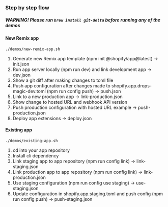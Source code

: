 ### Step by step flow

##### WARNING! Please run `brew install git-delta` before running any of the demos
#### New Remix app

`./demos/new-remix-app.sh`

1. Generate new Remix app template (npm init @shopify/app@latest) -> init.json
1. Run app server locally (npm run dev) and link development app -> dev.json
1. Show a git diff after making changes to toml file
1. Push app configuration after changes made to shopify.app.drops-magic-dev.toml (npm run config push) -> push.json
1. Link to a new production app -> link-production.json
1. Show change to hosted URL and webhook API version
1. Push production configuration with hosted URL example -> push-production.json
1. Deploy app extensions -> deploy.json


#### Existing app
`./demos/existing-app.sh`

1. cd into your app repository
1. Install cli dependency
1. Link staging app to app repository (npm run config link) -> link-staging.json
1. Link production app to app repository (npm run config link) -> link-production.json
1. Use staging configuration (npm run config use staging) -> use-staging.json
1. Update configuration in shopify.app.staging.toml and push config (npm run config push) -> push-staging.json
